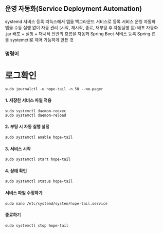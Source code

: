 ## 운영 자동화(Service Deployment Automation)

systemd 서비스 등록	리눅스에서 앱을 백그라운드 서비스로 등록
서비스 운영 자동화	앱을 수동 실행 없이 자동 관리 (시작, 재시작, 종료, 재부팅 후 자동실행 등)
배포 자동화	.jar 배포 + 실행 + 재시작 전반의 흐름을 자동화
Spring Boot 서비스 등록	Spring 앱을 systemctl로 제어 가능하게 만든 것


### 명령어

# 로그확인
```sudo journalctl -u hope-tail -n 50 --no-pager```

#### 1. 저장한 서비스 파일 적용
```sudo systemctl daemon-reexec```<br>
```sudo systemctl daemon-reload```

#### 2. 부팅 시 자동 실행 설정
```sudo systemctl enable hope-tail```

#### 3. 서비스 시작
```sudo systemctl start hope-tail```

#### 4. 상태 확인
```sudo systemctl status hope-tail```

#### 서비스 파일 수정하기
```sudo nano /etc/systemd/system/hope-tail.service```

#### 종료하기
```sudo systemctl stop hope-tail```
